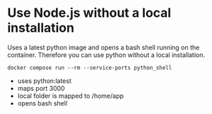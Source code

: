 # Use Node.js without a local installation

Uses a latest python image and opens a bash shell running on 
the container. Therefore you can use python 
without a local installation.

```
docker compose run --rm --service-ports python_shell
```

- uses python:latest
- maps port 3000
- local folder is mapped to /home/app
- opens bash shell
